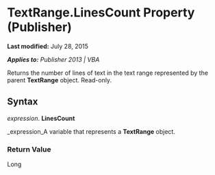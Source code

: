 
# TextRange.LinesCount Property (Publisher)

 **Last modified:** July 28, 2015

 _**Applies to:** Publisher 2013 | VBA_

Returns the number of lines of text in the text range represented by the parent  **TextRange** object. Read-only.


## Syntax

 _expression_. **LinesCount**

 _expression_A variable that represents a  **TextRange** object.


### Return Value

Long

